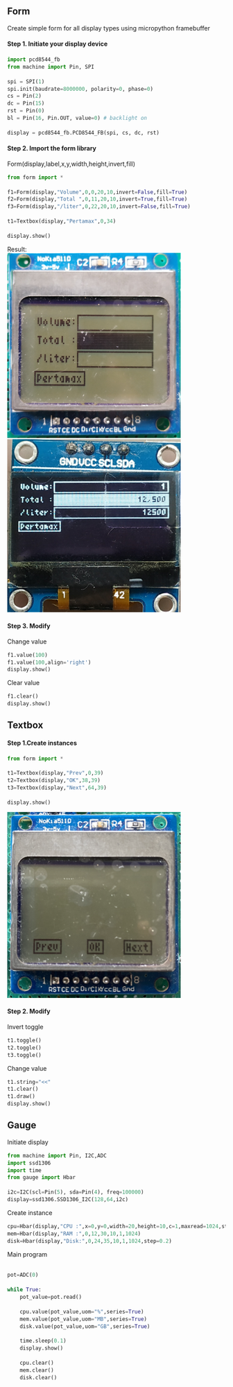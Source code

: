 ## Form
Create simple form for all display types using micropython framebuffer

#### Step 1. Initiate your display device
```python
import pcd8544_fb
from machine import Pin, SPI

spi = SPI(1)
spi.init(baudrate=8000000, polarity=0, phase=0)
cs = Pin(2)
dc = Pin(15)
rst = Pin(0)
bl = Pin(16, Pin.OUT, value=0) # backlight on

display = pcd8544_fb.PCD8544_FB(spi, cs, dc, rst)
```
#### Step 2. Import the form library

Form(display,label,x,y,width,height,invert,fill)<br>

```python
from form import *

f1=Form(display,"Volume",0,0,20,10,invert=False,fill=True)
f2=Form(display,"Total ",0,11,20,10,invert=True,fill=True)
f3=Form(display,"/liter",0,22,20,10,invert=False,fill=True)

t1=Textbox(display,"Pertamax",0,34)

display.show()
```
Result:<br>
<img src="https://github.com/mdinata/micropython/blob/master/gui/asset/form_nokia.jpg" alt="drawing" width="400"/>
<img src="https://github.com/mdinata/micropython/blob/master/gui/asset/form_oled.jpg" alt="drawing" width="400"/>

#### Step 3. Modify
Change value
```python
f1.value(100)
f1.value(100,align='right')
display.show()
```
Clear value
```python
f1.clear()
display.show()
```
## Textbox
#### Step 1.Create instances
```python
from form import *

t1=Textbox(display,"Prev",0,39)
t2=Textbox(display,"OK",38,39)
t3=Textbox(display,"Next",64,39)

display.show()
```
<img src="https://github.com/mdinata/micropython/blob/master/gui/asset/File_000.png" alt="drawing" width="400"/>

#### Step 2. Modify
Invert toggle
```python
t1.toggle()
t2.toggle()
t3.toggle()
```
Change value
```python
t1.string="<<"
t1.clear()
t1.draw()
display.show()
```
## Gauge
Initiate display
```python
from machine import Pin, I2C,ADC
import ssd1306
import time
from gauge import Hbar

i2c=I2C(scl=Pin(5), sda=Pin(4), freq=100000)
display=ssd1306.SSD1306_I2C(128,64,i2c)
```
Create instance
```python
cpu=Hbar(display,"CPU :",x=0,y=0,width=20,height=10,c=1,maxread=1024,step=0.1)        
mem=Hbar(display,"RAM :",0,12,30,10,1,1024)
disk=Hbar(display,"Disk:",0,24,35,10,1,1024,step=0.2)
```
Main program
```python

pot=ADC(0)

while True:
    pot_value=pot.read()

    cpu.value(pot_value,uom="%",series=True)
    mem.value(pot_value,uom="MB",series=True)
    disk.value(pot_value,uom="GB",series=True)
    
    time.sleep(0.1)
    display.show()
    
    cpu.clear()
    mem.clear()
    disk.clear()
```

